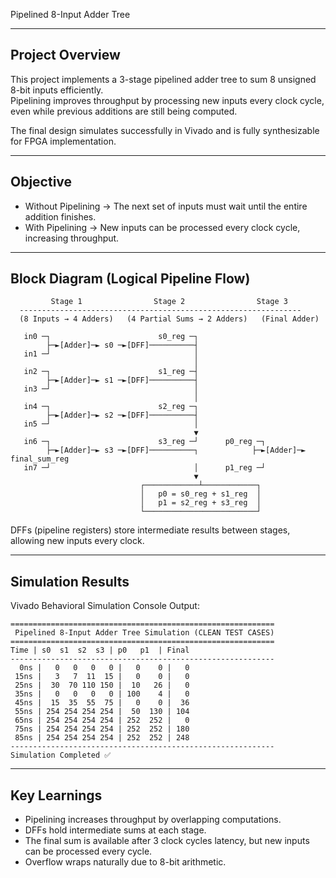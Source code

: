 Pipelined 8-Input Adder Tree

---

## Project Overview

This project implements a 3-stage pipelined adder tree to sum 8 unsigned 8-bit inputs efficiently.  
Pipelining improves throughput by processing new inputs every clock cycle, even while previous additions are still being computed.

The final design simulates successfully in Vivado and is fully synthesizable for FPGA implementation.

---

## Objective

- Without Pipelining → The next set of inputs must wait until the entire addition finishes.  
- With Pipelining → New inputs can be processed every clock cycle, increasing throughput.

---

## Block Diagram (Logical Pipeline Flow)

```
         Stage 1                Stage 2                Stage 3
  ---------------------------------------------------------------
  (8 Inputs → 4 Adders)   (4 Partial Sums → 2 Adders)   (Final Adder)
  
   in0 ─┐                        s0_reg ─┐
        ├─►[Adder]─► s0 ─►[DFF]──────────┤
   in1 ─┘                                │
                                         │
   in2 ─┐                        s1_reg ─┤
        ├─►[Adder]─► s1 ─►[DFF]──────────┤
   in3 ─┘                                │
                                         │
   in4 ─┐                        s2_reg ─┐
        ├─►[Adder]─► s2 ─►[DFF]──────────┤
   in5 ─┘                                │
                                         ▼
   in6 ─┐                        s3_reg ─┘      p0_reg ─┐
        ├─►[Adder]─► s3 ─►[DFF]──────────┐            ├─►[Adder]─► final_sum_reg
   in7 ─┘                                │      p1_reg ─┘
                                         ▼
                             ┌────────────┴────────────┐
                             │   p0 = s0_reg + s1_reg  │
                             │   p1 = s2_reg + s3_reg  │
                             └─────────────────────────┘
```

DFFs (pipeline registers) store intermediate results between stages, allowing new inputs every clock.

---


## Simulation Results

Vivado Behavioral Simulation Console Output:

```
===========================================================
 Pipelined 8-Input Adder Tree Simulation (CLEAN TEST CASES)
===========================================================
Time | s0  s1  s2  s3 | p0   p1  | Final
-----------------------------------------------------------
  0ns |   0   0   0   0 |   0    0 |   0
 15ns |   3   7  11  15 |   0    0 |   0
 25ns |  30  70 110 150 |  10   26 |   0
 35ns |   0   0   0   0 | 100    4 |   0
 45ns |  15  35  55  75 |   0    0 |  36
 55ns | 254 254 254 254 |  50  130 | 104
 65ns | 254 254 254 254 | 252  252 |   0
 75ns | 254 254 254 254 | 252  252 | 180
 85ns | 254 254 254 254 | 252  252 | 248
-----------------------------------------------------------
Simulation Completed ✅
```

---

## Key Learnings

- Pipelining increases throughput by overlapping computations.
- DFFs hold intermediate sums at each stage.
- The final sum is available after 3 clock cycles latency, but new inputs can be processed every cycle.
- Overflow wraps naturally due to 8-bit arithmetic.

